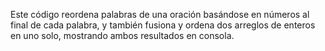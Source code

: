 
Este código reordena palabras de una oración basándose en números al final de cada palabra, y también fusiona y ordena dos arreglos de enteros en uno solo, mostrando ambos resultados en consola.
